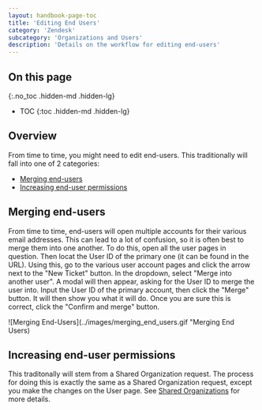 ```yaml
---
layout: handbook-page-toc
title: 'Editing End Users'
category: 'Zendesk'
subcategory: 'Organizations and Users'
description: 'Details on the workflow for editing end-users'
---
```


## On this page
{:.no_toc .hidden-md .hidden-lg}

- TOC
{:toc .hidden-md .hidden-lg}

## Overview

From time to time, you might need to edit end-users. This traditionally will
fall into one of 2 categories:

* [Merging end-users](#merging-end-users)
* [Increasing end-user permissions](#increasing-end-user-permissions)

## Merging end-users

From time to time, end-users will open multiple accounts for their various
email addresses. This can lead to a lot of confusion, so it is often best to
merge them into one another. To do this, open all the user pages in question.
Then locat the User ID of the primary one (it can be found in the URL). Using
this, go to the various user account pages and click the arrow next to the "New
Ticket" button. In the dropdown, select "Merge into another user". A modal will
then appear, asking for the User ID to merge the user into. Input the User ID
of the primary account, then click the "Merge" button. It will then show you
what it will do. Once you are sure this is correct, click the "Confirm and
merge" button.

![Merging End-Users](../images/merging_end_users.gif "Merging End Users)

## Increasing end-user permissions

This traditonally will stem from a Shared Organization request. The process for
doing this is exactly the same as a Shared Organization request, except you
make the changes on the User page. See
[Shared Organizations](shared_organizations.html) for more details.

<!-- We should add details about adding secondary email addresses and notes -->
